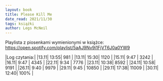 ```yaml
---
layout: book
title: Please Kill Me
date_read: 2021/11/30
tags: książki
author: Legs McNeil
---
```


Playlista z piosenkami wymienionymi w książce: https://open.spotify.com/playlist/5aAJ9Nv9i1FjVT6J0a0YW9



|Log czytania:|
|13.11| 13:55| 981 |
|13.11| 15:30| 1120 |
|15.11| 9:47 | 3242 |
|16.11| 9:47 | 4345 |
|22.11| 9:34 | 7776 |
|23.11| 10:38| 8592 |
|24.11| 10:58| 9191 |
|26.11| 9:40 | 9979 |
|29.11| 9:45 | 10850 |
|29.11| 17:38| 11009 |
|30.11| 12:40| 100% |